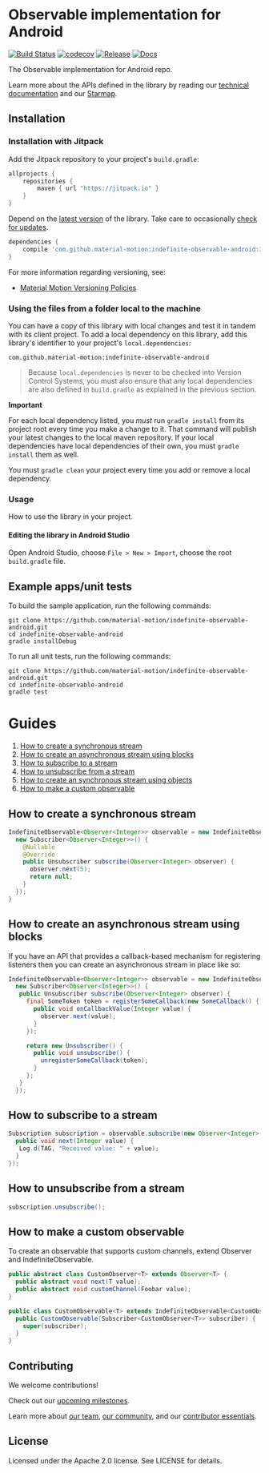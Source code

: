 # Observable implementation for Android

[![Build Status](https://travis-ci.org/material-motion/indefinite-observable-android.svg?branch=develop)](https://travis-ci.org/material-motion/indefinite-observable-android)
[![codecov](https://codecov.io/gh/material-motion/indefinite-observable-android/branch/develop/graph/badge.svg)](https://codecov.io/gh/material-motion/indefinite-observable-android)
[![Release](https://img.shields.io/github/release/material-motion/indefinite-observable-android.svg)](https://github.com/material-motion/indefinite-observable-android/releases/latest)
[![Docs](https://img.shields.io/badge/jitpack-docs-green.svg)](https://jitpack.io/com/github/material-motion/indefinite-observable-android/stable-SNAPSHOT/javadoc/)

The Observable implementation for Android repo.

Learn more about the APIs defined in the library by reading our
[technical documentation](https://jitpack.io/com/github/material-motion/indefinite-observable-android/1.0.0/javadoc/) and our
[Starmap](https://material-motion.github.io/material-motion/starmap/).

## Installation

### Installation with Jitpack

Add the Jitpack repository to your project's `build.gradle`:

```gradle
allprojects {
    repositories {
        maven { url "https://jitpack.io" }
    }
}
```

Depend on the [latest version](https://github.com/material-motion/indefinite-observable-android/releases) of the library.
Take care to occasionally [check for updates](https://github.com/ben-manes/gradle-versions-plugin).

```gradle
dependencies {
    compile 'com.github.material-motion:indefinite-observable-android:1.0.0'
}
```

For more information regarding versioning, see:

- [Material Motion Versioning Policies](https://material-motion.github.io/material-motion/team/essentials/core_team_contributors/release_process#versioning)

### Using the files from a folder local to the machine

You can have a copy of this library with local changes and test it in tandem
with its client project. To add a local dependency on this library, add this
library's identifier to your project's `local.dependencies`:

```
com.github.material-motion:indefinite-observable-android
```

> Because `local.dependencies` is never to be checked into Version Control
Systems, you must also ensure that any local dependencies are also defined in
`build.gradle` as explained in the previous section.

**Important**

For each local dependency listed, you *must* run `gradle install` from its
project root every time you make a change to it. That command will publish your
latest changes to the local maven repository. If your local dependencies have
local dependencies of their own, you must `gradle install` them as well.

You must `gradle clean` your project every time you add or remove a local
dependency.

### Usage

How to use the library in your project.

#### Editing the library in Android Studio

Open Android Studio,
choose `File > New > Import`,
choose the root `build.gradle` file.

## Example apps/unit tests

To build the sample application, run the following commands:

    git clone https://github.com/material-motion/indefinite-observable-android.git
    cd indefinite-observable-android
    gradle installDebug

To run all unit tests, run the following commands:

    git clone https://github.com/material-motion/indefinite-observable-android.git
    cd indefinite-observable-android
    gradle test

# Guides

1. [How to create a synchronous stream](#how-to-create-a-synchronous-stream)
1. [How to create an asynchronous stream using blocks](#how-to-create-an-asynchronous-stream-using-blocks)
1. [How to subscribe to a stream](#how-to-subscribe-to-a-stream)
1. [How to unsubscribe from a stream](#how-to-unsubscribe-from-a-stream)
1. [How to create an synchronous stream using objects](#how-to-create-an-synchronous-stream-using-objects)
1. [How to make a custom observable](#how-to-create-a-custom-observable)

## How to create a synchronous stream

```java
IndefiniteObservable<Observer<Integer>> observable = new IndefiniteObservable<>(
  new Subscriber<Observer<Integer>>() {
    @Nullable
    @Override
    public Unsubscriber subscribe(Observer<Integer> observer) {
      observer.next(5);
      return null;
    }
  });
}
```

## How to create an asynchronous stream using blocks

If you have an API that provides a callback-based mechanism for registering listeners then you can
create an asynchronous stream in place like so:

```java
IndefiniteObservable<Observer<Integer>> observable = new IndefiniteObservable<>(
  new Subscriber<Observer<Integer>>() {
   public Unsubscriber subscribe(Observer<Integer> observer) {
     final SomeToken token = registerSomeCallback(new SomeCallback() {
       public void onCallbackValue(Integer value) {
         observer.next(value);
       }
     });

     return new Unsubscriber() {
       public void unsubscribe() {
         unregisterSomeCallback(token);
       }
     };
   }
  });
```

## How to subscribe to a stream

```java
Subscription subscription = observable.subscribe(new Observer<Integer>() {
  public void next(Integer value) {
   Log.d(TAG, "Received value: " + value);
  }
});
```

## How to unsubscribe from a stream

```java
subscription.unsubscribe();
```

## How to make a custom observable

To create an observable that supports custom channels, extend Observer and IndefiniteObservable.

```java
public abstract class CustomObserver<T> extends Observer<T> {
  public abstract void next(T value);
  public abstract void customChannel(Foobar value);
}

public class CustomObservable<T> extends IndefiniteObservable<CustomObserver<T>> {
  public CustomObservable(Subscriber<CustomObserver<T>> subscriber) {
    super(subscriber);
  }
}
```

## Contributing

We welcome contributions!

Check out our [upcoming milestones](https://github.com/material-motion/indefinite-observable-android/milestones).

Learn more about [our team](https://material-motion.github.io/material-motion/team/),
[our community](https://material-motion.github.io/material-motion/team/community/), and
our [contributor essentials](https://material-motion.github.io/material-motion/team/essentials/).

## License

Licensed under the Apache 2.0 license. See LICENSE for details.
